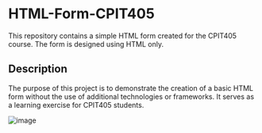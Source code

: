 # HTML-Form-CPIT405
This repository contains a simple HTML form created for the CPIT405 course. The form is designed using HTML only.

## Description
The purpose of this project is to demonstrate the creation of a basic HTML form without the use of additional technologies or frameworks. It serves as a learning exercise for CPIT405 students.

![image](https://github.com/NawafIT/HTML-Form-CPIT405/assets/110320315/f300b468-138b-4a21-96f0-eebee2f725f0)

